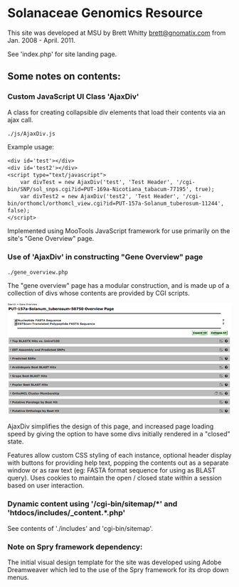 # Solanaceae Genomics Resource

This site was developed at MSU by Brett Whitty <brett@gnomatix.com> from Jan. 2008 - April. 2011.

See 'index.php' for site landing page.

## Some notes on contents:

### Custom JavaScript UI Class 'AjaxDiv'

A class for creating collapsible div elements that load their contents via an ajax call.
    
    ./js/AjaxDiv.js


Example usage:

```
<div id='test'></div>
<div id='test2'></div>
<script type="text/javascript">
    var divTest = new AjaxDiv('test', 'Test Header', '/cgi-bin/SNP/sol_snps.cgi?id=PUT-169a-Nicotiana_tabacum-77195', true);
    var divTest2 = new AjaxDiv('test2', 'Test Header', '/cgi-bin/orthomcl/orthomcl_view.cgi?id=PUT-157a-Solanum_tuberosum-11244', false);
</script>
```

Implemented using MooTools JavaScript framework for use primarily on the site's "Gene Overview" page.

### Use of 'AjaxDiv' in constructing "Gene Overview" page

    ./gene_overview.php

The "gene overview" page has a modular construction, and is made up of a collection of divs whose contents are provided by CGI scripts.

![](.README/gene_overview_ajaxdiv.png)

AjaxDiv simplifies the design of this page, and increased page loading speed by giving the option to have some divs initially rendered in a "closed" state.

Features allow custom CSS styling of each instance, optional header display with buttons for providing help text, popping the contents out as a separate window or as raw text (eg: FASTA format sequence for using as BLAST query). Uses cookies to maintain the open / closed state within a session based on user interaction.

### Dynamic content using '/cgi-bin/sitemap/\*' and 'htdocs/includes/\_content.\*.php'

See contents of './includes' and 'cgi-bin/sitemap'.

### Note on Spry framework dependency:
The initial visual design template for the site was developed using Adobe Dreamweaver which led to the use of the Spry framework for its drop down menus.
